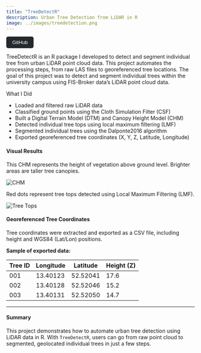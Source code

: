 ```yaml
---
title: "TreeDetectR"
description: Urban Tree Detection from LiDAR in R
image: ../images/treedetection.png
---
```

<a href="https://github.com/fyeqaa/TreeDetectR" target="_blank">
  <button style="background-color:#24292e; color:white; padding:8px 16px; border:none; border-radius:5px; cursor:pointer;">
    GitHub
  </button>
</a>


TreeDetectR is an R package I developed to detect and segment individual tree from urban LiDAR point cloud data. This project automates the processing steps, from raw LAS files to georeferenced tree locations.
The goal of this project was to detect and segment individual trees within the university campus using FIS-Broker data’s LiDAR point cloud data. 



What I Did

- Loaded and filtered raw LiDAR data
- Classified ground points using the Cloth Simulation Filter (CSF)
- Built a Digital Terrain Model (DTM) and Canopy Height Model (CHM)
- Detected individual tree tops using local maximum filtering (LMF)
- Segmented individual trees using the Dalponte2016 algorithm
- Exported georeferenced tree coordinates (X, Y, Z, Latitude, Longitude)

#### Visual Results

This CHM represents the height of vegetation above ground level. Brighter areas are taller tree canopies.

![CHM](/assets/TreeDetectR/Smoothed_CHM.png)

Red dots represent tree tops detected using Local Maximum Filtering (LMF).

![Tree Tops](/assets/TreeDetectR/treetops.png)


#### Georeferenced Tree Coordinates

Tree coordinates were extracted and exported as a CSV file, including height and WGS84 (Lat/Lon) positions.

**Sample of exported data:**

| Tree ID | Longitude | Latitude | Height (Z) |
|---------|-----------|----------|------------|
| 001     | 13.40123  | 52.52041 | 17.6       |
| 002     | 13.40128  | 52.52046 | 15.2       |
| 003     | 13.40131  | 52.52050 | 14.7       |

---

#### Summary

This project demonstrates how to automate urban tree detection using LiDAR data in R. With `TreeDetectR`, users can go from raw point cloud to segmented, geolocated individual trees in just a few steps.



